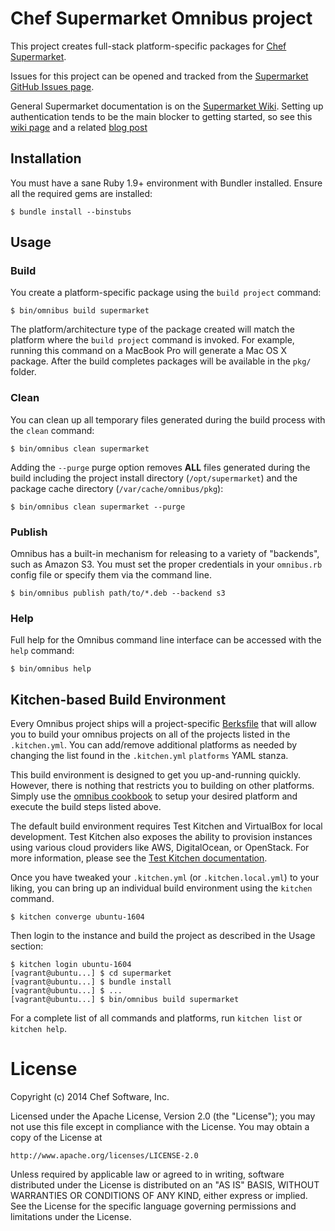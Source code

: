 Chef Supermarket Omnibus project
================================

This project creates full-stack platform-specific packages for
[Chef Supermarket](https://supermarket.chef.io).

Issues for this project can be opened and tracked from the
[Supermarket GitHub Issues page](https://github.com/chef/supermarket/issues).

General Supermarket documentation is on the [Supermarket Wiki](https://github.com/chef/supermarket/wiki). Setting up authentication tends to be the main blocker to getting started, so see this [wiki page](https://github.com/chef/supermarket/wiki/Chef-Authentication) and a related [blog post](https://www.chef.io/blog/2015/04/21/setting-up-your-private-supermarket-server/)

Installation
------------
You must have a sane Ruby 1.9+ environment with Bundler installed. Ensure all
the required gems are installed:

```shell
$ bundle install --binstubs
```

Usage
-----
### Build

You create a platform-specific package using the `build project` command:

```shell
$ bin/omnibus build supermarket
```

The platform/architecture type of the package created will match the platform
where the `build project` command is invoked. For example, running this command
on a MacBook Pro will generate a Mac OS X package. After the build completes
packages will be available in the `pkg/` folder.

### Clean

You can clean up all temporary files generated during the build process with
the `clean` command:

```shell
$ bin/omnibus clean supermarket
```

Adding the `--purge` purge option removes __ALL__ files generated during the
build including the project install directory (`/opt/supermarket`) and
the package cache directory (`/var/cache/omnibus/pkg`):

```shell
$ bin/omnibus clean supermarket --purge
```

### Publish

Omnibus has a built-in mechanism for releasing to a variety of "backends", such
as Amazon S3. You must set the proper credentials in your `omnibus.rb` config
file or specify them via the command line.

```shell
$ bin/omnibus publish path/to/*.deb --backend s3
```

### Help

Full help for the Omnibus command line interface can be accessed with the
`help` command:

```shell
$ bin/omnibus help
```

Kitchen-based Build Environment
-------------------------------
Every Omnibus project ships will a project-specific
[Berksfile](http://berkshelf.com/) that will allow you to build your omnibus projects on all of the projects listed
in the `.kitchen.yml`. You can add/remove additional platforms as needed by
changing the list found in the `.kitchen.yml` `platforms` YAML stanza.

This build environment is designed to get you up-and-running quickly. However,
there is nothing that restricts you to building on other platforms. Simply use
the [omnibus cookbook](https://github.com/chef-cookbooks/omnibus) to setup
your desired platform and execute the build steps listed above.

The default build environment requires Test Kitchen and VirtualBox for local
development. Test Kitchen also exposes the ability to provision instances using
various cloud providers like AWS, DigitalOcean, or OpenStack. For more
information, please see the [Test Kitchen documentation](http://kitchen.ci).

Once you have tweaked your `.kitchen.yml` (or `.kitchen.local.yml`) to your
liking, you can bring up an individual build environment using the `kitchen`
command.

```shell
$ kitchen converge ubuntu-1604
```

Then login to the instance and build the project as described in the Usage
section:

```shell
$ kitchen login ubuntu-1604
[vagrant@ubuntu...] $ cd supermarket
[vagrant@ubuntu...] $ bundle install
[vagrant@ubuntu...] $ ...
[vagrant@ubuntu...] $ bin/omnibus build supermarket
```

For a complete list of all commands and platforms, run `kitchen list` or
`kitchen help`.

# License

Copyright (c) 2014 Chef Software, Inc.

Licensed under the Apache License, Version 2.0 (the "License");
you may not use this file except in compliance with the License.
You may obtain a copy of the License at

    http://www.apache.org/licenses/LICENSE-2.0

Unless required by applicable law or agreed to in writing, software
distributed under the License is distributed on an "AS IS" BASIS,
WITHOUT WARRANTIES OR CONDITIONS OF ANY KIND, either express or implied.
See the License for the specific language governing permissions and
limitations under the License.

